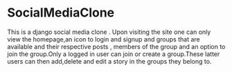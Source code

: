 # SocialMediaClone
This is a django social media clone . Upon visiting the site one can only view the homepage,an icon to login and signup and groups that are available and their respective posts , members of the group and an option to join the group.Only a logged in user can
join or create a group.These latter users can then add,delete and edit a story in the groups they belong to.

